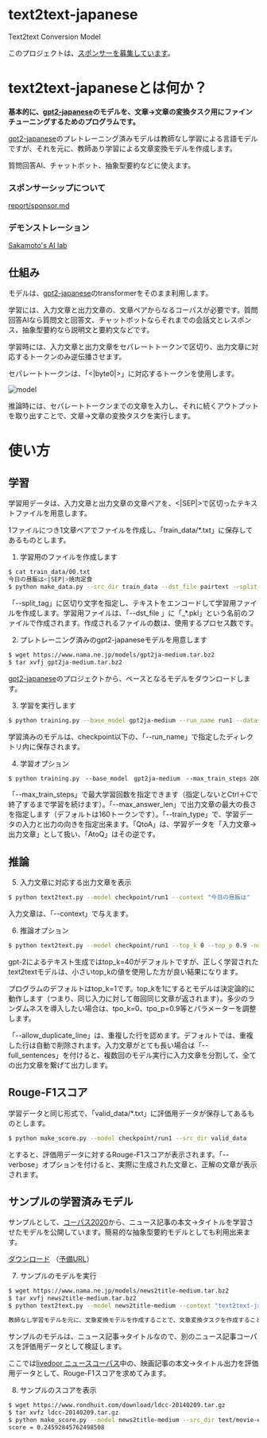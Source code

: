 # text2text-japanese
Text2text Conversion Model

このプロジェクトは、[スポンサーを募集しています](https://github.com/tanreinama/gpt2-japanese/blob/master/report/sponsor.md)。

# text2text-japaneseとは何か？



**基本的に、[gpt2-japanese](https://github.com/tanreinama/gpt2-japanese)のモデルを、文章→文章の変換タスク用にファインチューニングするためのプログラムです。**

[gpt2-japanese](https://github.com/tanreinama/gpt2-japanese)のプレトレーニング済みモデルは教師なし学習による言語モデルですが、それを元に、教師あり学習による文章変換モデルを作成します。

質問回答AI、チャットボット、抽象型要約などに使えます。

### スポンサーシップについて

[report/sponsor.md](https://github.com/tanreinama/gpt2-japanese/blob/master/report/sponsor.md)

### デモンストレーション

[Sakamoto's AI lab](http://ailab.nama.ne.jp/#news2title)

## 仕組み



モデルは、[gpt2-japanese](https://github.com/tanreinama/gpt2-japanese)のtransformerをそのまま利用します。

学習には、入力文章と出力文章の、文章ペアからなるコーパスが必要です。質問回答AIなら質問文と回答文、チャットボットならそれまでの会話文とレスポンス、抽象型要約なら説明文と要約文などです。

学習時には、入力文章と出力文章をセパレートトークンで区切り、出力文章に対応するトークンのみ逆伝播させます。

セパレートトークンは、「<|byte0|>」に対応するトークンを使用します。

![model](transformer.png)



推論時には、セパレートトークンまでの文章を入力し、それに続くアウトプットを取り出すことで、文章→文章の変換タスクを実行します。



# 使い方



## 学習



学習用データは、入力文章と出力文章の文章ペアを、<|SEP|>で区切ったテキストファイルを用意します。

1ファイルにつき1文章ペアでファイルを作成し、「train_data/*.txt」に保存してあるものとします。



1. 学習用のファイルを作成します

```sh
$ cat train_data/00.txt
今日の昼飯は<|SEP|>焼肉定食
$ python make_data.py --src_dir train_data --dst_file pairtext --split_tag "<|SEP|>"
```

「--split_tag」に区切り文字を指定し、テキストをエンコードして学習用ファイルを作成します。学習用ファイルは、「--dst_file 」に「_*.pkl」という名前のファイルで作成されます。作成されるファイルの数は、使用するプロセス数です。



2. プレトレーニング済みのgpt2-japaneseモデルを用意します

```sh
$ wget https://www.nama.ne.jp/models/gpt2ja-medium.tar.bz2
$ tar xvfj gpt2ja-medium.tar.bz2
```

[gpt2-japanese](https://github.com/tanreinama/gpt2-japanese)のプロジェクトから、ベースとなるモデルをダウンロードします。



3. 学習を実行します

```sh
$ python training.py --base_model gpt2ja-medium --run_name run1 --dataset "pairtext_*.pkl"
```

学習済みのモデルは、checkpoint以下の、「--run_name」で指定したディレクトリ内に保存されます。



4. 学習オプション

```sh
$ python training.py　--base_model　gpt2ja-medium　--max_train_steps 200000　--max_answer_len 160 --train_type QtoA --run_name run2 --dataset "pairtext_*.pkl"
```

「--max_train_steps」で最大学習回数を指定できます（指定しないとCtrl＋Cで終了するまで学習を続けます）。「--max_answer_len」で出力文章の最大の長さを指定します（デフォルトは160トークンです）。「--train_type」で、学習データの入力と出力の向きを指定出来ます。「QtoA」は、学習データを「入力文章→出力文章」として扱い、「AtoQ」はその逆です。



## 推論



5. 入力文章に対応する出力文章を表示

``` sh
$ python text2text.py --model checkpoint/run1 --context "今日の昼飯は"
```

入力文章は、「--context」で与えます。



6. 推論オプション

``` sh
$ python text2text.py --model checkpoint/run1 --top_k 0 --top_p 0.9 -num_generate 5 --allow_duplicate_line --context "今日の昼飯は"
```



gpt-2によるテキスト生成ではtop_k=40がデフォルトですが、正しく学習されたtext2textモデルは、小さいtop_kの値を使用した方が良い結果になります。

プログラムのデフォルトはtop_k=1です。top_kを1にするとモデルは決定論的に動作します（つまり、同じ入力に対して毎回同じ文章が返されます）。多少のランダムネスを導入したい場合は、tpo_k=0、tpo_p=0.9等とパラメーターを調整します。

「--allow_duplicate_line」は、重複した行を認めます。デフォルトでは、重複した行は自動で削除されます。入力文章がとても長い場合は「--full_sentences」を付けると、複数回のモデル実行に入力文章を分割して、全ての出力文章を繋げて出力します。



## Rouge-F1スコア



学習データと同じ形式で、「valid_data/*.txt」に評価用データが保存してあるものとします。



```sh
$ python make_score.py --model checkpoint/run1 --src_dir valid_data
```

とすると、評価用データに対するRouge-F1スコアが表示されます。「--verbose」オプションを付けると、実際に生成された文章と、正解の文章が表示されます。



## サンプルの学習済みモデル



サンプルとして、[コーパス2020](https://github.com/tanreinama/gpt2-japanese/blob/master/report/corpus.md)から、ニュース記事の本文→タイトルを学習させたモデルを公開しています。簡易的な抽象型要約モデルとしても利用出来ます。

[ダウンロード](https://www.nama.ne.jp/models/news2title-medium.tar.bz2) （[予備URL](http://ailab.nama.ne.jp/models/news2title-medium.tar.bz2)）



7. サンプルのモデルを実行

``` sh
$ wget https://www.nama.ne.jp/models/news2title-medium.tar.bz2
$ tar xvfj news2title-medium.tar.bz2
$ python text2text.py --model news2title-medium --context "text2text-japaneseとは、gpt2-japaneseのモデルを、文章→文章の変換タスク用にファインチューニングするためのプログラムです。gpt2-japaneseのプレトレーニング済みモデルは教師なし学習による言語モデルですが、それを元に、教師あり学習による文章変換モデルを作成します。質問回答AI、チャットボット、抽象型要約などに使えます。"

教師なし学習モデルを元に、文章変換モデルを作成することで、文章変換タスクを作成することができます。
```



サンプルのモデルは、ニュース記事→タイトルなので、別のニュース記事コーパスを評価用データとして検証します。

ここでは[livedoor ニュースコーパス](http://www.rondhuit.com/download.html#ldcc)中の、映画記事の本文→タイトル出力を評価用データとして、Rouge-F1スコアを求めてみます。



8. サンプルのスコアを表示

```sh
$ wget https://www.rondhuit.com/download/ldcc-20140209.tar.gz
$ tar xvfz ldcc-20140209.tar.gz
$ python make_score.py --model news2title-medium --src_dir text/movie-enter --dataset_type livedoor
score = 0.24592845762498508
```

